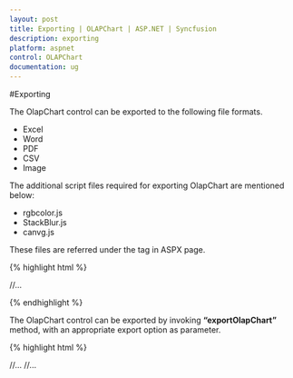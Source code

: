 ```yaml
---
layout: post
title: Exporting | OLAPChart | ASP.NET | Syncfusion
description: exporting
platform: aspnet
control: OLAPChart
documentation: ug
---
```


#Exporting

The OlapChart control can be exported to the following file formats.

* Excel
* Word
* PDF
* CSV
* Image

The additional script files required for exporting OlapChart are mentioned below:

* rgbcolor.js 
* StackBlur.js 
* canvg.js

These files are referred under the <head> tag in ASPX page.

{% highlight html %}

<head>
    //...
    <script type="text/javascript" src="http://gabelerner.github.io/canvg/rgbcolor.js"></script>
    <script type="text/javascript" src="http://gabelerner.github.io/canvg/StackBlur.js"></script>
    <script type="text/javascript" src="http://gabelerner.github.io/canvg/canvg.js"></script>

</head>
    
{% endhighlight %}

The OlapChart control can be exported by invoking **“exportOlapChart”** method, with an appropriate export option as parameter.


{% highlight html %}

<html xmlns="http://www.w3.org/1999/xhtml">
//...

<body>
    //...
    <ej:OlapChart ID="OlapChart1" runat="server" Url="../wcf/OlapChartService.svc" IsResponsive="true">
    <Size Width="950px" Height="460px"></Size>
    </ej:OlapChart>
    <ej:Button runat="server" ClientSideOnClick="ExportBtnClick" Text="Export">
    </ej:Button>
    <script type="text/javascript">
        $(function() {
            $("#exportBtn").ejButton({
                click: "exportBtnClick"
            });
        });

        function exportBtnClick(args) {
            var chartObj = $('#OlapChart1').data("ejOlapChart");
                //provide export option type in the exportOlapChart method.
                chartObj.exportOlapChart(ej.olap.OlapChart.ExportOptions.Excel);
            }
    </script>
</body>

</html>                                            

{% endhighlight %}

For WebAPI controller, the below method needs to be added to perform exporting.

{% highlight c# %}

[System.Web.Http.ActionName("Export")]
[System.Web.Http.HttpPost]
public void Export() {
    string args = HttpContext.Current.Request.Form.GetValues(0)[0];
    OlapDataManager DataManager = new OlapDataManager(connectionString);
    string fileName = "Sample";
    htmlHelper.ExportOlapChart(DataManager, args, fileName, System.Web.HttpContext.Current.Response);
}

{% endhighlight %}

For WCF service, the below service method needs to be added to perform exporting.

{% highlight c# %}

public void Export(Stream stream) {
    System.IO.StreamReader sReader = new System.IO.StreamReader(stream);
    string args = System.Web.HttpContext.Current.Server.UrlDecode(sReader.ReadToEnd()).Remove(0, 5);
    OlapDataManager DataManager = new OlapDataManager(connectionString);
    string fileName = "Sample";
    htmlHelper.ExportOlapChart(DataManager, args, fileName, System.Web.HttpContext.Current.Response);
}

{% endhighlight %}

##Excel Export
User can export contents of the OlapChart to Excel document for future archival, references and analysis purposes. To achieve Excel export, we need to add the following dependency libraries into the application.

* Syncfusion.Compression.Base
* Syncfusion.XlsIO.Base

For Excel export, **“ej.olap.OlapChart.ExportOptions.Excel”** enumeration value is sent as the parameter.

{% highlight js %}

function exportBtnClick(args) {
    var chartObj = $('#OlapChart1').data("ejOlapChart ");
        //set export option as Excel in the exportOlapChart method
        chartObj.exportOlapChart(ej.olap.OlapChart.ExportOptions.Excel);
    }
{% endhighlight %}  

![](Export_images/Export_img1.png)

##Word Export
User can export contents of the OlapChart to Word document for future archival, references and analysis purposes. To achieve Word export, we need to add the following dependency libraries into the application.

* Syncfusion.Compression.Base
* Syncfusion.DocIo.Base

For Word export, **“ej.olap.OlapChart.ExportOptions.Word”** enumeration value is sent as the parameter.

{% highlight js %}

function exportBtnClick(args) {
    var chartObj = $('#OlapChart1').data("ejOlapChart ");
        //set export option as Word in the exportOlapChart method
        chartObj.exportOlapChart(ej.olap.OlapChart.ExportOptions.Word);
    }

{% endhighlight %}

![](Export_images/Export_img2.png)

##CSV Export
User can export contents of the OlapChart to CSV document for future archival, references and analysis purposes.

For CSV export, **“ej.olap.OlapChart.ExportOptions.CSV”** enumeration value is sent as the parameter.

{% highlight js %}

function exportBtnClick(args) {
    var chartObj = $('#OlapChart1').data("ejOlapChart ");
        //set export option as CSV in the exportOlapChart method
        chartObj.exportOlapChart(ej.olap.OlapChart.ExportOptions.CSV);
    }

{% endhighlight %}

##PDF Export
User can export contents of the OlapChart to PDF document for future archival, references and analysis purposes. To achieve PDF export, we need to add the following dependency libraries into the application.

* Syncfusion.Compression.Base
* Syncfusion.Pdf.Base

For PDF export, **“ej.olap.OlapChart.ExportOptions.PDF”** enumeration value is sent as the parameter.

{% highlight js %}

function exportBtnClick(args) {
    var chartObj = $('#OlapChart1').data("ejOlapChart ");
        //set export option as PDF in the exportOlapChart method
        chartObj.exportOlapChart(ej.olap.OlapChart.ExportOptions.PDF);
    }

{% endhighlight %} 

![](Export_images/Export_img3.png)

##Image Export
User can export contents of the OlapChart to image format for future archival, references and analysis purposes. We can export OlapChart to the following image formats.

* PNG
* EMF
* JPG
* GIF
* BMP

For EMF export, **“ej.olap.OlapChart.ExportOptions.EMF”** enumeration value is sent as the parameter.

{% highlight js %}

function exportBtnClick(args) {
    var chartObj = $('#OlapChart1').data("ejOlapChart ");
        //set export option as EMF in the exportOlapChart method
        chartObj.exportOlapChart(ej.olap.OlapChart.ExportOptions.EMF);
    }

{% endhighlight %}  

![](Export_images/Export_img4.png)

##Customize the export document name

The document name could be customized inside the method in WebAPI Controller. Following code sample illustrates the same.

{% highlight c# %}

[System.Web.Http.ActionName("Export")]
[System.Web.Http.HttpPost]
public void Export() {
    string args = HttpContext.Current.Request.Form.GetValues(0)[0];
    OlapDataManager DataManager = new OlapDataManager(connectionString);
    string fileName = "File name is customized here";
    htmlHelper.ExportOlapChart(DataManager, args, fileName, System.Web.HttpContext.Current.Response);
}

{% endhighlight %}

For customizing name in WCF Service, below code snippet is used.

{% highlight c# %}

public void Export(System.IO.Stream stream) {
    System.IO.StreamReader sReader = new System.IO.StreamReader(stream);
    string args = System.Web.HttpContext.Current.Server.UrlDecode(sReader.ReadToEnd()).Remove(0, 5);
    OlapDataManager DataManager = new OlapDataManager(connectionString);
    string fileName = " File name is customized here ";
    htmlHelper.ExportOlapChart(DataManager, args, fileName, System.Web.HttpContext.Current.Response);
}

{% endhighlight %}
